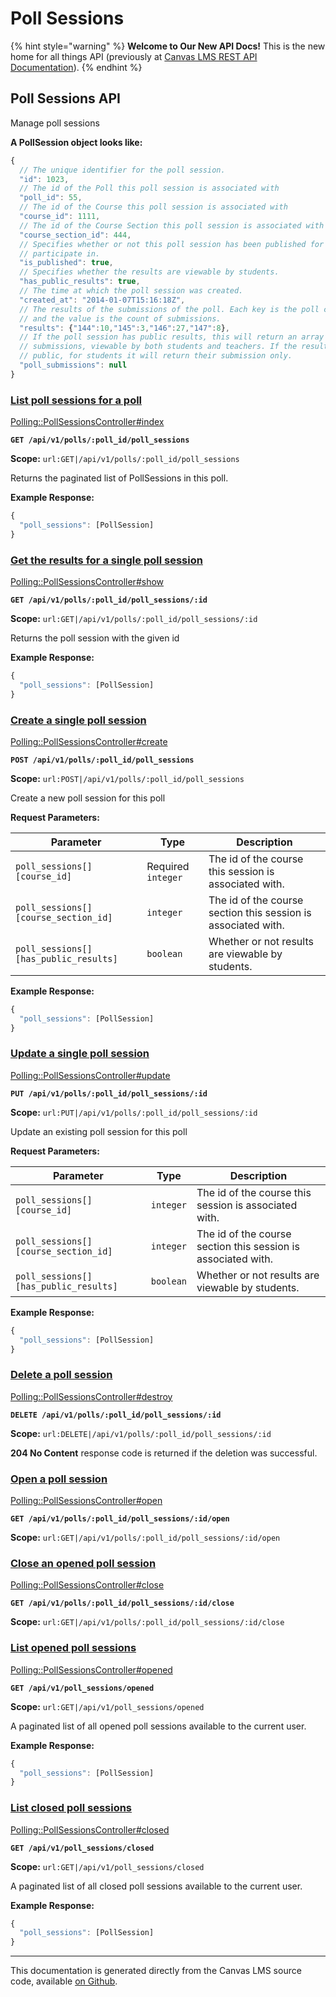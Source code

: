 # Poll Sessions

{% hint style="warning" %}
**Welcome to Our New API Docs!** This is the new home for all things API (previously at [Canvas LMS REST API Documentation](https://api.instructure.com)).
{% endhint %}

## Poll Sessions API

Manage poll sessions

**A PollSession object looks like:**

```js
{
  // The unique identifier for the poll session.
  "id": 1023,
  // The id of the Poll this poll session is associated with
  "poll_id": 55,
  // The id of the Course this poll session is associated with
  "course_id": 1111,
  // The id of the Course Section this poll session is associated with
  "course_section_id": 444,
  // Specifies whether or not this poll session has been published for students to
  // participate in.
  "is_published": true,
  // Specifies whether the results are viewable by students.
  "has_public_results": true,
  // The time at which the poll session was created.
  "created_at": "2014-01-07T15:16:18Z",
  // The results of the submissions of the poll. Each key is the poll choice id,
  // and the value is the count of submissions.
  "results": {"144":10,"145":3,"146":27,"147":8},
  // If the poll session has public results, this will return an array of all
  // submissions, viewable by both students and teachers. If the results are not
  // public, for students it will return their submission only.
  "poll_submissions": null
}
```

### [List poll sessions for a poll](#method.polling/poll_sessions.index) <a href="#method.polling-poll_sessions.index" id="method.polling-poll_sessions.index"></a>

[Polling::PollSessionsController#index](https://github.com/instructure/canvas-lms/blob/master/app/controllers/polling/poll_sessions_controller.rb)

**`GET /api/v1/polls/:poll_id/poll_sessions`**

**Scope:** `url:GET|/api/v1/polls/:poll_id/poll_sessions`

Returns the paginated list of PollSessions in this poll.

**Example Response:**

```js
{
  "poll_sessions": [PollSession]
}
```

### [Get the results for a single poll session](#method.polling/poll_sessions.show) <a href="#method.polling-poll_sessions.show" id="method.polling-poll_sessions.show"></a>

[Polling::PollSessionsController#show](https://github.com/instructure/canvas-lms/blob/master/app/controllers/polling/poll_sessions_controller.rb)

**`GET /api/v1/polls/:poll_id/poll_sessions/:id`**

**Scope:** `url:GET|/api/v1/polls/:poll_id/poll_sessions/:id`

Returns the poll session with the given id

**Example Response:**

```js
{
  "poll_sessions": [PollSession]
}
```

### [Create a single poll session](#method.polling/poll_sessions.create) <a href="#method.polling-poll_sessions.create" id="method.polling-poll_sessions.create"></a>

[Polling::PollSessionsController#create](https://github.com/instructure/canvas-lms/blob/master/app/controllers/polling/poll_sessions_controller.rb)

**`POST /api/v1/polls/:poll_id/poll_sessions`**

**Scope:** `url:POST|/api/v1/polls/:poll_id/poll_sessions`

Create a new poll session for this poll

**Request Parameters:**

| Parameter                             | Type               | Description                                                   |
| ------------------------------------- | ------------------ | ------------------------------------------------------------- |
| `poll_sessions[][course_id]`          | Required `integer` | The id of the course this session is associated with.         |
| `poll_sessions[][course_section_id]`  | `integer`          | The id of the course section this session is associated with. |
| `poll_sessions[][has_public_results]` | `boolean`          | Whether or not results are viewable by students.              |

**Example Response:**

```js
{
  "poll_sessions": [PollSession]
}
```

### [Update a single poll session](#method.polling/poll_sessions.update) <a href="#method.polling-poll_sessions.update" id="method.polling-poll_sessions.update"></a>

[Polling::PollSessionsController#update](https://github.com/instructure/canvas-lms/blob/master/app/controllers/polling/poll_sessions_controller.rb)

**`PUT /api/v1/polls/:poll_id/poll_sessions/:id`**

**Scope:** `url:PUT|/api/v1/polls/:poll_id/poll_sessions/:id`

Update an existing poll session for this poll

**Request Parameters:**

| Parameter                             | Type      | Description                                                   |
| ------------------------------------- | --------- | ------------------------------------------------------------- |
| `poll_sessions[][course_id]`          | `integer` | The id of the course this session is associated with.         |
| `poll_sessions[][course_section_id]`  | `integer` | The id of the course section this session is associated with. |
| `poll_sessions[][has_public_results]` | `boolean` | Whether or not results are viewable by students.              |

**Example Response:**

```js
{
  "poll_sessions": [PollSession]
}
```

### [Delete a poll session](#method.polling/poll_sessions.destroy) <a href="#method.polling-poll_sessions.destroy" id="method.polling-poll_sessions.destroy"></a>

[Polling::PollSessionsController#destroy](https://github.com/instructure/canvas-lms/blob/master/app/controllers/polling/poll_sessions_controller.rb)

**`DELETE /api/v1/polls/:poll_id/poll_sessions/:id`**

**Scope:** `url:DELETE|/api/v1/polls/:poll_id/poll_sessions/:id`

**204 No Content** response code is returned if the deletion was successful.

### [Open a poll session](#method.polling/poll_sessions.open) <a href="#method.polling-poll_sessions.open" id="method.polling-poll_sessions.open"></a>

[Polling::PollSessionsController#open](https://github.com/instructure/canvas-lms/blob/master/app/controllers/polling/poll_sessions_controller.rb)

**`GET /api/v1/polls/:poll_id/poll_sessions/:id/open`**

**Scope:** `url:GET|/api/v1/polls/:poll_id/poll_sessions/:id/open`

### [Close an opened poll session](#method.polling/poll_sessions.close) <a href="#method.polling-poll_sessions.close" id="method.polling-poll_sessions.close"></a>

[Polling::PollSessionsController#close](https://github.com/instructure/canvas-lms/blob/master/app/controllers/polling/poll_sessions_controller.rb)

**`GET /api/v1/polls/:poll_id/poll_sessions/:id/close`**

**Scope:** `url:GET|/api/v1/polls/:poll_id/poll_sessions/:id/close`

### [List opened poll sessions](#method.polling/poll_sessions.opened) <a href="#method.polling-poll_sessions.opened" id="method.polling-poll_sessions.opened"></a>

[Polling::PollSessionsController#opened](https://github.com/instructure/canvas-lms/blob/master/app/controllers/polling/poll_sessions_controller.rb)

**`GET /api/v1/poll_sessions/opened`**

**Scope:** `url:GET|/api/v1/poll_sessions/opened`

A paginated list of all opened poll sessions available to the current user.

**Example Response:**

```js
{
  "poll_sessions": [PollSession]
}
```

### [List closed poll sessions](#method.polling/poll_sessions.closed) <a href="#method.polling-poll_sessions.closed" id="method.polling-poll_sessions.closed"></a>

[Polling::PollSessionsController#closed](https://github.com/instructure/canvas-lms/blob/master/app/controllers/polling/poll_sessions_controller.rb)

**`GET /api/v1/poll_sessions/closed`**

**Scope:** `url:GET|/api/v1/poll_sessions/closed`

A paginated list of all closed poll sessions available to the current user.

**Example Response:**

```js
{
  "poll_sessions": [PollSession]
}
```

***

This documentation is generated directly from the Canvas LMS source code, available [on Github](https://github.com/instructure/canvas-lms).
